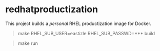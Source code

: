 # redhatproductization

This project builds a *personal* RHEL productization image for Docker.
 
> make RHEL_SUB_USER=eastizle RHEL_SUB_PASSWD=\*\*\* build

> make run




